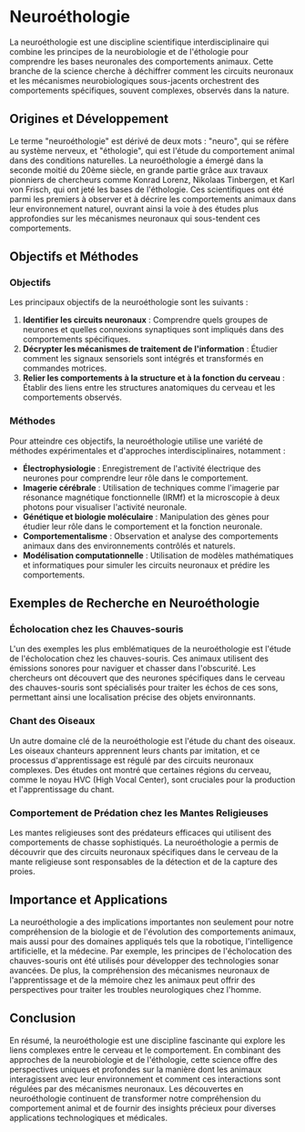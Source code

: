 # Neuroéthologie

La neuroéthologie est une discipline scientifique interdisciplinaire qui combine les principes de la neurobiologie et de l'éthologie pour comprendre les bases neuronales des comportements animaux. Cette branche de la science cherche à déchiffrer comment les circuits neuronaux et les mécanismes neurobiologiques sous-jacents orchestrent des comportements spécifiques, souvent complexes, observés dans la nature.

## Origines et Développement

Le terme "neuroéthologie" est dérivé de deux mots : "neuro", qui se réfère au système nerveux, et "éthologie", qui est l'étude du comportement animal dans des conditions naturelles. La neuroéthologie a émergé dans la seconde moitié du 20ème siècle, en grande partie grâce aux travaux pionniers de chercheurs comme Konrad Lorenz, Nikolaas Tinbergen, et Karl von Frisch, qui ont jeté les bases de l'éthologie. Ces scientifiques ont été parmi les premiers à observer et à décrire les comportements animaux dans leur environnement naturel, ouvrant ainsi la voie à des études plus approfondies sur les mécanismes neuronaux qui sous-tendent ces comportements.

## Objectifs et Méthodes

### Objectifs

Les principaux objectifs de la neuroéthologie sont les suivants :

1. **Identifier les circuits neuronaux** : Comprendre quels groupes de neurones et quelles connexions synaptiques sont impliqués dans des comportements spécifiques.
2. **Décrypter les mécanismes de traitement de l'information** : Étudier comment les signaux sensoriels sont intégrés et transformés en commandes motrices.
3. **Relier les comportements à la structure et à la fonction du cerveau** : Établir des liens entre les structures anatomiques du cerveau et les comportements observés.

### Méthodes

Pour atteindre ces objectifs, la neuroéthologie utilise une variété de méthodes expérimentales et d'approches interdisciplinaires, notamment :

- **Électrophysiologie** : Enregistrement de l'activité électrique des neurones pour comprendre leur rôle dans le comportement.
- **Imagerie cérébrale** : Utilisation de techniques comme l'imagerie par résonance magnétique fonctionnelle (IRMf) et la microscopie à deux photons pour visualiser l'activité neuronale.
- **Génétique et biologie moléculaire** : Manipulation des gènes pour étudier leur rôle dans le comportement et la fonction neuronale.
- **Comportementalisme** : Observation et analyse des comportements animaux dans des environnements contrôlés et naturels.
- **Modélisation computationnelle** : Utilisation de modèles mathématiques et informatiques pour simuler les circuits neuronaux et prédire les comportements.

## Exemples de Recherche en Neuroéthologie

### Écholocation chez les Chauves-souris

L'un des exemples les plus emblématiques de la neuroéthologie est l'étude de l'écholocation chez les chauves-souris. Ces animaux utilisent des émissions sonores pour naviguer et chasser dans l'obscurité. Les chercheurs ont découvert que des neurones spécifiques dans le cerveau des chauves-souris sont spécialisés pour traiter les échos de ces sons, permettant ainsi une localisation précise des objets environnants.

### Chant des Oiseaux

Un autre domaine clé de la neuroéthologie est l'étude du chant des oiseaux. Les oiseaux chanteurs apprennent leurs chants par imitation, et ce processus d'apprentissage est régulé par des circuits neuronaux complexes. Des études ont montré que certaines régions du cerveau, comme le noyau HVC (High Vocal Center), sont cruciales pour la production et l'apprentissage du chant.

### Comportement de Prédation chez les Mantes Religieuses

Les mantes religieuses sont des prédateurs efficaces qui utilisent des comportements de chasse sophistiqués. La neuroéthologie a permis de découvrir que des circuits neuronaux spécifiques dans le cerveau de la mante religieuse sont responsables de la détection et de la capture des proies.

## Importance et Applications

La neuroéthologie a des implications importantes non seulement pour notre compréhension de la biologie et de l'évolution des comportements animaux, mais aussi pour des domaines appliqués tels que la robotique, l'intelligence artificielle, et la médecine. Par exemple, les principes de l'écholocation des chauves-souris ont été utilisés pour développer des technologies sonar avancées. De plus, la compréhension des mécanismes neuronaux de l'apprentissage et de la mémoire chez les animaux peut offrir des perspectives pour traiter les troubles neurologiques chez l'homme.

## Conclusion

En résumé, la neuroéthologie est une discipline fascinante qui explore les liens complexes entre le cerveau et le comportement. En combinant des approches de la neurobiologie et de l'éthologie, cette science offre des perspectives uniques et profondes sur la manière dont les animaux interagissent avec leur environnement et comment ces interactions sont régulées par des mécanismes neuronaux. Les découvertes en neuroéthologie continuent de transformer notre compréhension du comportement animal et de fournir des insights précieux pour diverses applications technologiques et médicales.